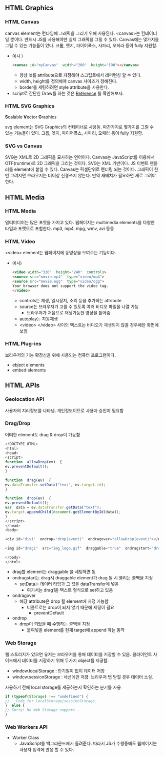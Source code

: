 ## HTML Graphics
### HTML Canvas
canvas element는 런타임에 그래픽을 그리기 위해 사용된다. \<canvas>는 컨테이너일 뿐이다. 반드시 JS를 사용해야만 실제 그래픽을 그릴 수 있다. Canvas에는 몇가지를 그릴 수 있는 기능들이 있다. 
크롬, 엣지, 파이어폭스, 사파리, 오페라 등이 fully 지원함.
- 예시 )
	```html
	<canvas id="myCanvas"  width="200"  height="100"></canvas>
	```
	-	항상 id를 attribute으로 지정해야 스크립트에서 레퍼런싱 할 수 있다. 
	-	width, height를 정의해야 canvas 사이즈가 정해진다. 
	-	border를 세팅하려면 style attribute을 사용한다. 
-	script로 간단한 Draw를 하는 것은 [Reference](https://www.w3schools.com/html/html5_canvas.asp) 를 확인해보자. 

### HTML SVG Graphics
**S**calable **V**ector **G**raphics

svg element는 SVG Graphics의 컨테이너로 사용됨. 마찬가지로 몇가지를 그릴 수 있는 기능들이 있다. 
크롬, 엣지, 파이어폭스, 사파리, 오페라 등이 fully 지원함.

### SVG vs Canvas
SVG는 XML로 2D 그래픽을 묘사하는 언어이다. Canvas는 JavaScript를 이용해서 OTF(runtime)로 2D 그래픽을 그리는 것이다. 
SVG는 XML 기반이다. JS 이벤트 핸들러를 element에 붙일 수 있다. 
Canvas는 픽셀단위로 렌더링 되는 것이다. 그래픽이 한번 그려지면 브라우저는 더이상 신경쓰지 않는다. 만약 재배치가 필요하면 새로 그려야한다. 

## HTML Media
### HTML Media
멀티미디어는 많은 포맷을 가지고 있다. 웹페이지는 multimedia elements를 다양한 타입과 포맷으로 포함한다. mp3, mp4, mpg, wmv, avi 등등
### HTML Video
\<video> element는 웹페이지에 동영상을 보여주는 기능이다. 
- 예시)
	```html
	<video width="320"  height="240"  controls>  
	<source src="movie.mp4"  type="video/mp4">  
	<source src="movie.ogg"  type="video/ogg">  
	Your browser does not support the video tag.  
	</video>
	```
	- controls는 재생, 일시정지, 소리 등을 추가하는 attribute
	- source는 브라우저가 고를 수 있도록 여러 비디오 파일을 나열 가능
		- 브라우저가 처음으로 재생가능한 영상을 틀어줌
	- autoplay는 자동재생
	- \<video> \</video> 사이의 텍스트는 비디오가 재생되지 않을 경우에만 화면에 보임
### HTML Plug-ins
브라우저의 기능 확장성을 위해 사용되는 컴퓨터 프로그램이다.
- ebject elements
- embed elements


## HTML APIs
### Geolocation API
사용자의 지리정보를 나타냄. 개인정보이므로 사용자 승인이 필요함
### Drag/Drop
어떠한 element도 drag & drop이 가능함 
```javascript
<!DOCTYPE HTML>  
<html>  
<head>  
<script>  
function  allowDrop(ev)  {  
ev.preventDefault();  
}  
  
function  drag(ev)  {  
ev.dataTransfer.setData("text", ev.target.id);  
}  
  
function  drop(ev)  {  
ev.preventDefault();  
var  data = ev.dataTransfer.getData("text");  
ev.target.appendChild(document.getElementById(data));  
}  
</script>  
</head>  
<body>  
  
<div id="div1"  ondrop="drop(event)"  ondragover="allowDrop(event)"></div>  
  
<img id="drag1"  src="img_logo.gif"  draggable="true"  ondragstart="drag(event)"  width="336"  height="69">  
  
</body>  
</html>
```
- drag할 element는 draggable 을 세팅하면 됨 
- ondragstart는 drag시 draggable element가 drag 될 시 불리는 콜백을 지정
	- setData는 데이터 타입과 그 값을 dataTransfer에 넣음
		- 여기서는 drag1을 텍스트 형식으로 set하고 있음
- ondragover
	- 해당 attribute은 drop 될 element에 지정 가능함 
		- 디폴트로는 drop이 되지 않기 때문에 세팅이 필요
			-  preventDefault
- ondrop
	- drop이 되었을 때 수행하는 콜백을 지정 
		- 붙여넣을 element를 현재 target에 append 하는 동작

### Web Storage
웹 스토리지가 있으면 유저는 브라우저를 통해 데이터를 저장할 수 있음. 
클라이언트 사이드에서 데이터를 저장하기 위해 두가지 object를 제공함. 
- window.localStorage : 만기일이 없이 데이터 저장
- window.sessionStorage : 세션에만 저장. 브라우저 탭 닫힐 경우 데이터 소실. 

사용하기 전에 local storage를 제공하는지 확인하는 분기를 사용
```js
if (typeof(Storage) !== "undefined") {  
//  _Code for localStorage/sessionStorage._  
}  else {  
// Sorry! No Web Storage support..  
}
```

### Web Workers API
- Worker Class
	- JavaScript를 백그라운드에서 돌려준다. 따라서 JS가 수행중에도 웹페이지는 사용자 입력에 반응 할 수 있다. 
